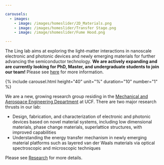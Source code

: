 ```yaml
---

carousels:
  - images: 
    - image: /images/homeslider/2D_Materials.png
    - image: /images/homeslider/Transfer Stage.png
    - image: /image/shomeslider/Fume Hood.png

---
```


The Ling lab aims at exploring the light-matter interactions in nanoscale electronic and photonic devices and newly emerging materials for further advancing the semiconductor technology. **We are actively expanding and are currently looking for PhD, Master, and undergraduate students to join our team!** Please see [here](team) for more information.



{% include carousel.html height="40" unit="%" duration="10" number="1" %}



We are a new, growing research group residing in the [Mechanical and Aerospace Engineering Department](https://mae.ucf.edu/) at UCF. There are two major research thrusts in our lab:
* Design, fabrication, and characterization of electronic and photonic devices based on novel material systems, including low dimensional materials, phase change materials, superlattice structures, with improved capabilities
* Understanding the energy transfer mechanism in newly emerging material platforms such as layered van der Waals materials via optical spectroscopic and microscopic techniques

<!-- end of the list -->

Please see [Research](research) for more details. 
